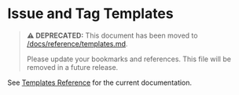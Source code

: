 # Issue and Tag Templates

> **⚠️ DEPRECATED:** This document has been moved to [/docs/reference/templates.md](reference/templates.md).
>
> Please update your bookmarks and references. This file will be removed in a future release.

See [Templates Reference](reference/templates.md) for the current documentation.